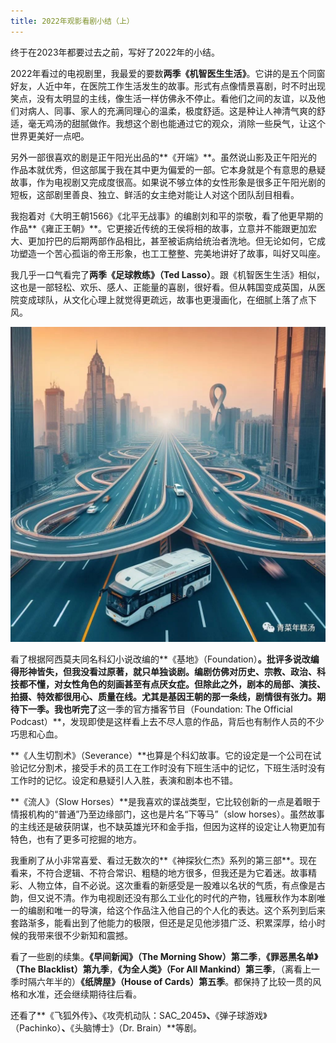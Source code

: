 ```yaml
---
title: 2022年观影看剧小结（上）
---
```


终于在2023年都要过去之前，写好了2022年的小结。

2022年看过的电视剧里，我最爱的要数**两季《机智医生生活》**。它讲的是五个同窗好友，人近中年，在医院工作生活发生的故事。形式有点像情景喜剧，时不时出现笑点，没有太明显的主线，像生活一样仿佛永不停止。看他们之间的友谊，以及他们对病人、同事、家人的充满同理心的温柔，极度舒适。这是种让人神清气爽的舒适，毫无鸡汤的甜腻做作。我想这个剧也能通过它的观众，消除一些戾气，让这个世界更美好一点吧。

另外一部很喜欢的剧是正午阳光出品的**《开端》**。虽然说山影及正午阳光的作品本就优秀，但这部属于我在其中更为偏爱的一部。它本身就是个有意思的悬疑故事，作为电视剧又完成度很高。如果说不够立体的女性形象是很多正午阳光剧的短板，这部剧里善良、独立、鲜活的女主绝对能让人对这个团队刮目相看。

我抱着对《大明王朝1566》《北平无战事》的编剧刘和平的崇敬，看了他更早期的作品**《雍正王朝》**。它更接近传统的王侯将相的故事，立意并不能跟更加宏大、更加拧巴的后期两部作品相比，甚至被诟病给统治者洗地。但无论如何，它成功塑造一个苦心孤诣的帝王形象，也工工整整、完美地讲好了故事，叫好又叫座。

我几乎一口气看完了**两季《足球教练》（Ted Lasso）**。跟《机智医生生活》相似，这也是一部轻松、欢乐、感人、正能量的喜剧，很好看。但从韩国变成英国，从医院变成球队，从文化心理上就觉得更疏远，故事也更漫画化，在细腻上落了点下风。

![](/assets/images/2023-11-16-show-1.JPG)

看了根据阿西莫夫同名科幻小说改编的**《基地》（Foundation）**。批评多说改编得形神皆失，但我没看过原著，就只单独谈剧。编剧仿佛对历史、宗教、政治、科技都不懂，对女性角色的刻画甚至有点厌女症。但除此之外，剧本的局部、演技、拍摄、特效都很用心、质量在线。尤其是基因王朝的那一条线，剧情很有张力。期待下一季。我也听完了**这一季的官方播客节目（Foundation: The Official Podcast）**，发现即使是这样看上去不尽人意的作品，背后也有制作人员的不少巧思和心血。

**《人生切割术》（Severance）**也算是个科幻故事。它的设定是一个公司在试验记忆分割术，接受手术的员工在工作时没有下班生活中的记忆，下班生活时没有工作时的记忆。设定和悬疑引人入胜，表演和剧本也不错。

**《流人》（Slow Horses）**是我喜欢的谍战类型，它比较创新的一点是着眼于情报机构的“普通”乃至边缘部门，这也是片名“下等马”（slow horses）。虽然故事的主线还是破获阴谋，也不缺英雄光环和金手指，但因为这样的设定让人物更加有特色，也有了更多可挖掘的地方。

我重刷了从小非常喜爱、看过无数次的**《神探狄仁杰》系列的第三部**。现在看来，不符合逻辑、不符合常识、粗糙的地方很多，但我还是为它着迷。故事精彩、人物立体，自不必说。这次重看的新感受是一股难以名状的气质，有点像是古韵，但又说不清。作为电视剧还没有那么工业化的时代的产物，钱雁秋作为本剧唯一的编剧和唯一的导演，给这个作品注入他自己的个人化的表达。这个系列到后来套路渐多，能看出到了他能力的极限，但还是足见他涉猎广泛、积累深厚，给小时候的我带来很不少新知和震撼。

看了一些剧的续集。**《早间新闻》（The Morning Show）第二季**，**《罪恶黑名单》（The Blacklist）第九季**，**《为全人类》（For All Mankind）第三季**，（离看上一季时隔六年半的）**《纸牌屋》（House of Cards）第五季**。都保持了比较一贯的风格和水准，还会继续期待往后看。

还看了**《飞狐外传》**、**《攻壳机动队：SAC_2045》**、**《弹子球游戏》（Pachinko）**、**《头脑博士》（Dr. Brain）**等剧。
